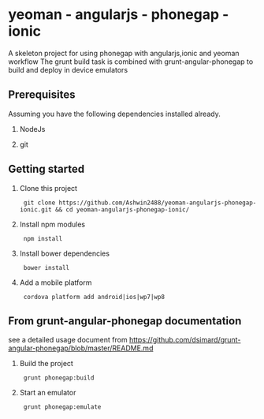 yeoman - angularjs - phonegap - ionic
=====================================

A skeleton project for using phonegap with angularjs,ionic and yeoman workflow
The grunt build task is combined with grunt-angular-phonegap to build and deploy in device emulators

## Prerequisites

Assuming you have the following dependencies installed already.

1. NodeJs

2. git



## Getting started

1. Clone this project

        git clone https://github.com/Ashwin2488/yeoman-angularjs-phonegap-ionic.git && cd yeoman-angularjs-phonegap-ionic/

2. Install npm modules

        npm install

3. Install bower dependencies

        bower install

4. Add a mobile platform

        cordova platform add android|ios|wp7|wp8

## From grunt-angular-phonegap documentation

see a detailed usage document from https://github.com/dsimard/grunt-angular-phonegap/blob/master/README.md

1. Build the project

        grunt phonegap:build

2. Start an emulator

        grunt phonegap:emulate
